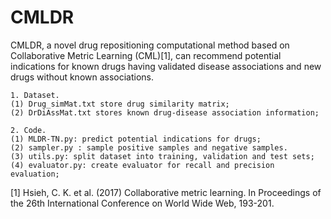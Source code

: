 # CMLDR

CMLDR, a novel drug repositioning computational method based on Collaborative Metric Learning (CML)[1], can recommend potential indications for known drugs having validated disease associations and new drugs without known associations. 
```
1. Dataset.
(1) Drug_simMat.txt store drug similarity matrix;
(2) DrDiAssMat.txt stores known drug-disease association information;
```
```
2. Code.
(1) MLDR-TN.py: predict potential indications for drugs;
(2) sampler.py : sample positive samples and negative samples.
(3) utils.py: split dataset into training, validation and test sets;
(4) evaluator.py: create evaluator for recall and precision evaluation;
```
[1] Hsieh, C. K. et al. (2017) Collaborative metric learning. In Proceedings of the 26th International Conference on World Wide Web, 193-201.
